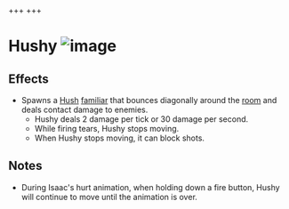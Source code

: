 +++
+++

 # Hushy ![image](/image/Hushy.png) 


Effects
---------


* Spawns a [Hush](/wiki/Hush "Hush") [familiar](/wiki/Familiar "Familiar") that bounces diagonally around the [room](/wiki/Rooms "Rooms") and deals contact damage to enemies.
	+ Hushy deals 2 damage per tick or 30 damage per second.
	+ While firing tears, Hushy stops moving.
	+ When Hushy stops moving, it can block shots.


Notes
-------


* During Isaac's hurt animation, when holding down a fire button, Hushy will continue to move until the animation is over.


